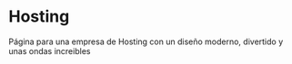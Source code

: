 # Hosting
Página para una empresa de Hosting con un diseño moderno, divertido y unas ondas increibles
